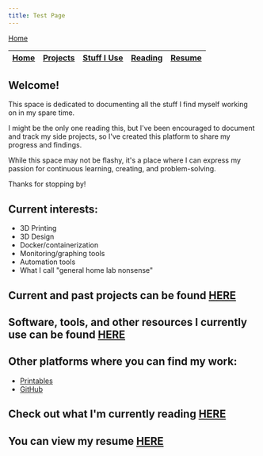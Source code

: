 ```yaml
---
title: Test Page
---
```


<a href="/index.md" class="btn">Home</a>

|[Home](/index.md)|[Projects](/projects.md)|[Stuff I Use](/stuffiuse.md)|[Reading](https://www.goodreads.com/user/show/163287154-chris-campbell)|[Resume](/resume.md)|
|---|---|---|---|---|

## Welcome!
This space is dedicated to documenting all the stuff I find myself working on in my spare time. 

I might be the only one reading this, but I've been encouraged to document and track my side projects, so I've created this platform to share my progress and findings.

While this space may not be flashy, it's a place where I can express my passion for continuous learning, creating, and problem-solving.

Thanks for stopping by!

## Current interests:
- 3D Printing
- 3D Design
- Docker/containerization
- Monitoring/graphing tools
- Automation tools
- What I call "general home lab nonsense"

## Current and past projects can be found [HERE](/projects.md)

## Software, tools, and other resources I currently use can be found [HERE](/stuffiuse.md)

## Other platforms where you can find my work:
- [Printables](https://www.printables.com/@ccmpbll)
- [GitHub](https://github.com/ccmpbll)

## Check out what I'm currently reading [HERE](https://www.goodreads.com/user/show/163287154-chris-campbell)

## You can view my resume [HERE](/resume.md)
